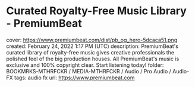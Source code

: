 # Curated Royalty-Free Music Library - PremiumBeat

cover: https://www.premiumbeat.com/dist/pb_og_hero-5dcaca51.png
created: February 24, 2022 1:17 PM (UTC)
description: PremiumBeat's curated library of royalty-free music gives creative professionals the polished feel of the big production houses. All PremiumBeat's music is exclusive and 100% copyright clear. Start listening today!
folder: BOOKMRKS-MTHRFCKR / MEDIA-MTHRFCKR / Audio / Pro Audio / Audio-FX
tags: audio fx
url: https://www.premiumbeat.com